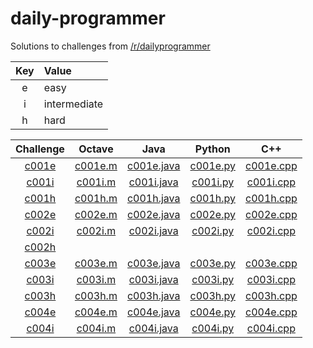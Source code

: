 # daily-programmer

Solutions to challenges from [/r/dailyprogrammer](https://www.reddit.com/r/dailyprogrammer/)

| Key | Value        |
| :-: | :----------- |
| e   | easy         |
| i   | intermediate |
| h   | hard         |

| Challenge | Octave | Java | Python | C++ |
| :-------: | :----: | :--: | :----: | :-: |
| [c001e](https://www.reddit.com/r/dailyprogrammer/comments/pih8x/easy_challenge_1/)                 | [c001e.m](https://github.com/jimmynguyen/daily-programmer/blob/master/octave/c001e.m) | [c001e.java](https://github.com/jimmynguyen/daily-programmer/blob/master/java/c001e.java) | [c001e.py](https://github.com/jimmynguyen/daily-programmer/blob/master/python/c001e.py) | [c001e.cpp](https://github.com/jimmynguyen/daily-programmer/blob/master/c++/c001e.cpp) |
| [c001i](https://www.reddit.com/r/dailyprogrammer/comments/pihtx/intermediate_challenge_1/)         | [c001i.m](https://github.com/jimmynguyen/daily-programmer/blob/master/octave/c001i.m) | [c001i.java](https://github.com/jimmynguyen/daily-programmer/blob/master/java/c001i.java) | [c001i.py](https://github.com/jimmynguyen/daily-programmer/blob/master/python/c001i.py) | [c001i.cpp](https://github.com/jimmynguyen/daily-programmer/blob/master/c++/c001i.cpp) |
| [c001h](https://www.reddit.com/r/dailyprogrammer/comments/pii6j/difficult_challenge_1/)            | [c001h.m](https://github.com/jimmynguyen/daily-programmer/blob/master/octave/c001h.m) | [c001h.java](https://github.com/jimmynguyen/daily-programmer/blob/master/java/c001h.java) | [c001h.py](https://github.com/jimmynguyen/daily-programmer/blob/master/python/c001h.py) | [c001h.cpp](https://github.com/jimmynguyen/daily-programmer/blob/master/c++/c001h.cpp) |
| [c002e](https://www.reddit.com/r/dailyprogrammer/comments/pjbj8/easy_challenge_2/)                 | [c002e.m](https://github.com/jimmynguyen/daily-programmer/blob/master/octave/c002e.m) | [c002e.java](https://github.com/jimmynguyen/daily-programmer/blob/master/java/c002e.java) | [c002e.py](https://github.com/jimmynguyen/daily-programmer/blob/master/python/c002e.py) | [c002e.cpp](https://github.com/jimmynguyen/daily-programmer/blob/master/c++/c002e.cpp) |
| [c002i](https://www.reddit.com/r/dailyprogrammer/comments/pjbuj/intermediate_challenge_2/)         | [c002i.m](https://github.com/jimmynguyen/daily-programmer/blob/master/octave/c002i.m) | [c002i.java](https://github.com/jimmynguyen/daily-programmer/blob/master/java/c002i.java) | [c002i.py](https://github.com/jimmynguyen/daily-programmer/blob/master/python/c002i.py) | [c002i.cpp](https://github.com/jimmynguyen/daily-programmer/blob/master/c++/c002i.cpp) |
| [c002h](https://www.reddit.com/r/dailyprogrammer/comments/pjsdx/difficult_challenge_2/)            | | | | |
| [c003e](https://www.reddit.com/r/dailyprogrammer/comments/pkw2m/2112012_challenge_3_easy/)         | [c003e.m](https://github.com/jimmynguyen/daily-programmer/blob/master/octave/c003e.m) | [c003e.java](https://github.com/jimmynguyen/daily-programmer/blob/master/java/c003e.java) | [c003e.py](https://github.com/jimmynguyen/daily-programmer/blob/master/python/c003e.py) | [c003e.cpp](https://github.com/jimmynguyen/daily-programmer/blob/master/c++/c003e.cpp) |
| [c003i](https://www.reddit.com/r/dailyprogrammer/comments/pkwb1/2112012_challenge_3_intermediate/) | [c003i.m](https://github.com/jimmynguyen/daily-programmer/blob/master/octave/c003i.m) | [c003i.java](https://github.com/jimmynguyen/daily-programmer/blob/master/java/c003i.java) | [c003i.py](https://github.com/jimmynguyen/daily-programmer/blob/master/python/c003i.py) | [c003i.cpp](https://github.com/jimmynguyen/daily-programmer/blob/master/c++/c003i.cpp) |
| [c003h](https://www.reddit.com/r/dailyprogrammer/comments/pkwgf/2112012_challenge_3_difficult/)    | [c003h.m](https://github.com/jimmynguyen/daily-programmer/blob/master/octave/c003h.m) | [c003h.java](https://github.com/jimmynguyen/daily-programmer/blob/master/java/c003h.java) | [c003h.py](https://github.com/jimmynguyen/daily-programmer/blob/master/python/c003h.py) | [c003h.cpp](https://github.com/jimmynguyen/daily-programmer/blob/master/c++/c003h.cpp) |
| [c004e](https://www.reddit.com/r/dailyprogrammer/comments/pm6oj/2122012_challenge_4_easy/)         | [c004e.m](https://github.com/jimmynguyen/daily-programmer/blob/master/octave/c004e.m) | [c004e.java](https://github.com/jimmynguyen/daily-programmer/blob/master/java/c004e.java) | [c004e.py](https://github.com/jimmynguyen/daily-programmer/blob/master/python/c004e.py) | [c004e.cpp](https://github.com/jimmynguyen/daily-programmer/blob/master/c++/c004e.cpp) |
| [c004i](https://www.reddit.com/r/dailyprogrammer/comments/pm6sq/2122012_challenge_4_intermediate/) | [c004i.m](https://github.com/jimmynguyen/daily-programmer/blob/master/octave/c004i.m) | [c004i.java](https://github.com/jimmynguyen/daily-programmer/blob/master/java/c004i.java) | [c004i.py](https://github.com/jimmynguyen/daily-programmer/blob/master/python/c004i.py) | [c004i.cpp](https://github.com/jimmynguyen/daily-programmer/blob/master/c++/c004i.cpp) |
